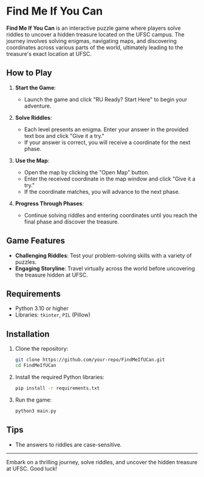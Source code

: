 # Find Me If You Can

**Find Me If You Can** is an interactive puzzle game where players solve riddles to uncover a hidden treasure located on the UFSC campus.
The journey involves solving enigmas, navigating maps, and discovering coordinates across various parts of the world, 
ultimately leading to the treasure's exact location at UFSC.

## How to Play

1. **Start the Game**:
   - Launch the game and click "RU Ready? Start Here" to begin your adventure.

2. **Solve Riddles**:
   - Each level presents an enigma. Enter your answer in the provided text box and click "Give it a try."
   - If your answer is correct, you will receive a coordinate for the next phase.

3. **Use the Map**:
   - Open the map by clicking the "Open Map" button.
   - Enter the received coordinate in the map window and click "Give it a try."
   - If the coordinate matches, you will advance to the next phase.

4. **Progress Through Phases**:
   - Continue solving riddles and entering coordinates until you reach the final phase and discover the treasure.

## Game Features

- **Challenging Riddles**: Test your problem-solving skills with a variety of puzzles.
- **Engaging Storyline**: Travel virtually across the world before uncovering the treasure hidden at UFSC.

## Requirements

- Python 3.10 or higher
- Libraries: `tkinter`, `PIL` (Pillow)

## Installation

1. Clone the repository:
   ```bash
   git clone https://github.com/your-repo/FindMeIfUCan.git
   cd FindMeIfUCan
   ```

2. Install the required Python libraries:
   ```bash
   pip install -r requirements.txt
   ```
   
5. Run the game:
   ```bash
   python3 main.py
   ```

## Tips

- The answers to riddles are case-sensitive.

---

Embark on a thrilling journey, solve riddles, and uncover the hidden treasure at UFSC. Good luck!



